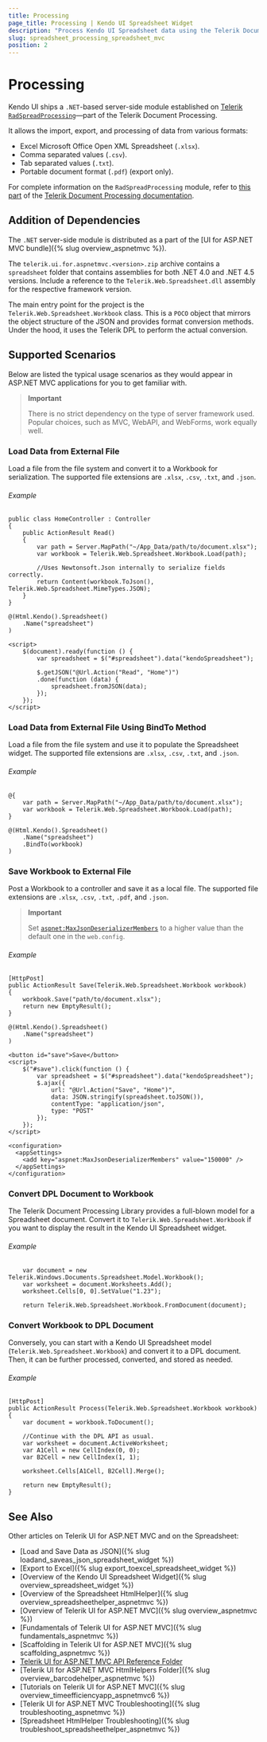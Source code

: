 ```yaml
---
title: Processing
page_title: Processing | Kendo UI Spreadsheet Widget
description: "Process Kendo UI Spreadsheet data using the Telerik Document Processing library."
slug: spreadsheet_processing_spreadsheet_mvc
position: 2
---
```


# Processing

Kendo UI ships a `.NET`-based server-side module established on [Telerik `RadSpreadProcessing`](http://docs.telerik.com/devtools/document-processing/libraries/radspreadprocessing/overview)&mdash;part of the Telerik Document Processing.

It allows the import, export, and processing of data from various formats:

* Excel Microsoft Office Open XML Spreadsheet (`.xlsx`).
* Comma separated values (`.csv`).
* Tab separated values (`.txt`).
* Portable document format (`.pdf`) (export only).

For complete information on the `RadSpreadProcessing` module, refer to [this part](http://docs.telerik.com/devtools/document-processing/libraries/radspreadprocessing/overview) of the [Telerik Document Processing documentation](http://docs.telerik.com/devtools/document-processing/introduction).

## Addition of Dependencies

The `.NET` server-side module is distributed as a part of the [UI for ASP.NET MVC bundle]({% slug overview_aspnetmvc %}).

The `telerik.ui.for.aspnetmvc.<version>.zip` archive contains a `spreadsheet` folder that contains assemblies for both .NET 4.0 and .NET 4.5 versions. Include a reference to the `Telerik.Web.Spreadsheet.dll` assembly for the respective framework version.

The main entry point for the project is the `Telerik.Web.Spreadsheet.Workbook` class. This is a `POCO` object that mirrors the object structure of the JSON and provides format conversion methods. Under the hood, it uses the Telerik DPL to perform the actual conversion.

## Supported Scenarios

Below are listed the typical usage scenarios as they would appear in ASP.NET MVC applications for you to get familiar with.

> **Important**
>
> There is no strict dependency on the type of server framework used. Popular choices, such as MVC, WebAPI, and WebForms, work equally well.

### Load Data from External File

Load a file from the file system and convert it to a Workbook for serialization. The supported file extensions are `.xlsx`, `.csv`, `.txt`, and `.json`.

###### Example

```tab-cs
public class HomeController : Controller
{
    public ActionResult Read()
    {
        var path = Server.MapPath("~/App_Data/path/to/document.xlsx");
        var workbook = Telerik.Web.Spreadsheet.Workbook.Load(path);

        //Uses Newtonsoft.Json internally to serialize fields correctly.
        return Content(workbook.ToJson(), Telerik.Web.Spreadsheet.MimeTypes.JSON);
    }
}
```
```tab-cshtml
@(Html.Kendo().Spreadsheet()
    .Name("spreadsheet")
)

<script>
    $(document).ready(function () {
        var spreadsheet = $("#spreadsheet").data("kendoSpreadsheet");

        $.getJSON("@Url.Action("Read", "Home")")
        .done(function (data) {
            spreadsheet.fromJSON(data);
        });
    });
</script>
```

### Load Data from External File Using BindTo Method

Load a file from the file system and use it to populate the Spreadsheet widget. The supported file extensions are `.xlsx`, `.csv`, `.txt`, and `.json`.

###### Example

```tab-cshtml
@{
    var path = Server.MapPath("~/App_Data/path/to/document.xlsx");
    var workbook = Telerik.Web.Spreadsheet.Workbook.Load(path);
}

@(Html.Kendo().Spreadsheet()
    .Name("spreadsheet")
    .BindTo(workbook)
)
```

### Save Workbook to External File

Post a Workbook to a controller and save it as a local file. The supported file extensions are `.xlsx`, `.csv`, `.txt`, `.pdf`, and `.json`.

> **Important**
>
> Set [`aspnet:MaxJsonDeserializerMembers`](https://msdn.microsoft.com/en-us/library/hh975440%28v=vs.120%29.aspx?f=255&MSPPError=-2147217396) to a higher value than the default one in the `web.config`.

###### Example

```tab-cs
[HttpPost]
public ActionResult Save(Telerik.Web.Spreadsheet.Workbook workbook)
{
    workbook.Save("path/to/document.xlsx");
    return new EmptyResult();
}
```
```tab-cshtml
@(Html.Kendo().Spreadsheet()
    .Name("spreadsheet")
)

<button id="save">Save</button>
<script>
    $("#save").click(function () {
        var spreadsheet = $("#spreadsheet").data("kendoSpreadsheet");
        $.ajax({
            url: "@Url.Action("Save", "Home")",
            data: JSON.stringify(spreadsheet.toJSON()),
            contentType: "application/json",
            type: "POST"
        });
    });
</script>
```
```tab-web.config
<configuration>
  <appSettings>
    <add key="aspnet:MaxJsonDeserializerMembers" value="150000" />
  </appSettings>
</configuration>
```

### Convert DPL Document to Workbook

The Telerik Document Processing Library provides a full-blown model for a Spreadsheet document. Convert it to `Telerik.Web.Spreadsheet.Workbook` if you want to display the result in the Kendo UI Spreadsheet widget.

###### Example

```tab-cs
    var document = new Telerik.Windows.Documents.Spreadsheet.Model.Workbook();
    var worksheet = document.Worksheets.Add();
    worksheet.Cells[0, 0].SetValue("1.23");

    return Telerik.Web.Spreadsheet.Workbook.FromDocument(document);
```

### Convert Workbook to DPL Document

Conversely, you can start with a Kendo UI Spreadsheet model (`Telerik.Web.Spreadsheet.Workbook`) and convert it to a DPL document. Then, it can be further processed, converted, and stored as needed.

###### Example

```tab-cs
[HttpPost]
public ActionResult Process(Telerik.Web.Spreadsheet.Workbook workbook)
{
    var document = workbook.ToDocument();

    //Continue with the DPL API as usual.
    var worksheet = document.ActiveWorksheet;
    var A1Cell = new CellIndex(0, 0);
    var B2Cell = new CellIndex(1, 1);

    worksheet.Cells[A1Cell, B2Cell].Merge();

    return new EmptyResult();
}
```

## See Also

Other articles on Telerik UI for ASP.NET MVC and on the Spreadsheet:

* [Load and Save Data as JSON]({% slug loadand_saveas_json_spreadsheet_widget %})
* [Export to Excel]({% slug export_toexcel_spreadsheet_widget %})
* [Overview of the Kendo UI Spreadsheet Widget]({% slug overview_spreadsheet_widget %})
* [Overview of the Spreadsheet HtmlHelper]({% slug overview_spreadsheethelper_aspnetmvc %})
* [Overview of Telerik UI for ASP.NET MVC]({% slug overview_aspnetmvc %})
* [Fundamentals of Telerik UI for ASP.NET MVC]({% slug fundamentals_aspnetmvc %})
* [Scaffolding in Telerik UI for ASP.NET MVC]({% slug scaffolding_aspnetmvc %})
* [Telerik UI for ASP.NET MVC API Reference Folder](/api/aspnet-mvc/Kendo.Mvc/AggregateFunction)
* [Telerik UI for ASP.NET MVC HtmlHelpers Folder]({% slug overview_barcodehelper_aspnetmvc %})
* [Tutorials on Telerik UI for ASP.NET MVC]({% slug overview_timeefficiencyapp_aspnetmvc6 %})
* [Telerik UI for ASP.NET MVC Troubleshooting]({% slug troubleshooting_aspnetmvc %})
* [Spreadsheet HtmlHelper Troubleshooting]({% slug troubleshoot_spreadsheethelper_aspnetmvc %})
